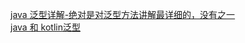 [java 泛型详解-绝对是对泛型方法讲解最详细的，没有之一](https://www.cnblogs.com/coprince/p/8603492.html)  
[java 和 kotlin泛型](https://kaixue.io/kotlin-generics/)  

